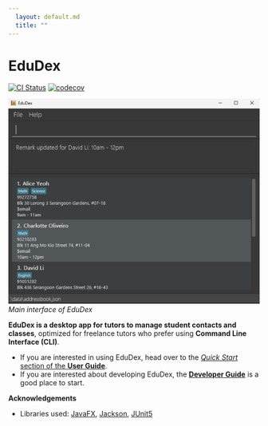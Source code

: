 ```yaml
---
  layout: default.md
  title: ""
---
```


# EduDex

[![CI Status](https://github.com/se-edu/edudex/workflows/Java%20CI/badge.svg)](https://github.com/se-edu/edudex/actions)
[![codecov](https://codecov.io/gh/se-edu/edudex/branch/master/graph/badge.svg)](https://codecov.io/gh/se-edu/edudex)

![Ui](images/Ui.png) <br>
_Main interface of EduDex_

**EduDex is a desktop app for tutors to manage student contacts and classes**,
optimized for freelance tutors who prefer using **Command Line Interface (CLI)**.

* If you are interested in using EduDex, head over to the [_Quick Start_ section of the **User Guide**](UserGuide.html#quick-start).
* If you are interested about developing EduDex, the [**Developer Guide**](DeveloperGuide.html) is a good place to start.


**Acknowledgements**

* Libraries used: [JavaFX](https://openjfx.io/), [Jackson](https://github.com/FasterXML/jackson), [JUnit5](https://github.com/junit-team/junit5)
